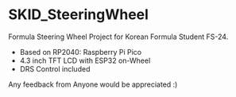 # SKID_SteeringWheel
Formula Steering Wheel Project
for Korean Formula Student FS-24.
- Based on RP2040: Raspberry Pi Pico
- 4.3 inch TFT LCD with ESP32 on-Wheel
- DRS Control included

Any feedback from Anyone would be appreciated :)